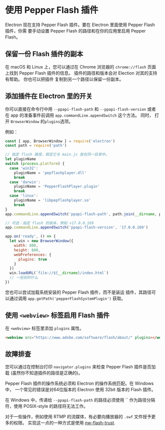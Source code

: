 # 使用 Pepper Flash 插件

Electron 现在支持 Pepper Flash 插件。要在 Electron 里面使用 Pepper Flash 插件，你需 要手动设置 Pepper Flash 的路径和在你的应用里启用 Pepper Flash。

## 保留一份 Flash 插件的副本

在 macOS 和 Linux 上，您可以通过在 Chrome 浏览器的 `chrome://flash` 页面上找到 Pepper Flash 插件的信息。 插件的路径和版本会对 Election 对其的支持有帮助。 你也可以把插件 复制到另一个路径以保留一份副本。

## 添加插件在 Electron 里的开关

你可以直接在命令行中用 `--ppapi-flash-path` 和 `--ppapi-flash-version` 或者 在 app 的准备事件前调用 `app.commandLine.appendSwitch` 这个方法。 同时， 打开 `BrowserWindow` 的`plugins`选项。

例如：

```javascript
const { app, BrowserWindow } = require('electron')
const path = require('path')

// 指定 flash 路径，假定它与 main.js 放在同一目录中。
let pluginName
switch (process.platform) {
  case 'win32':
    pluginName = 'pepflashplayer.dll'
    break
  case 'darwin':
    pluginName = 'PepperFlashPlayer.plugin'
    break
  case 'linux':
    pluginName = 'libpepflashplayer.so'
    break
}
app.commandLine.appendSwitch('ppapi-flash-path', path.join(__dirname, pluginName))

// 可选：指定 flash 的版本，例如 v17.0.0.169
app.commandLine.appendSwitch('ppapi-flash-version', '17.0.0.169')

app.on('ready', () => {
  let win = new BrowserWindow({
    width: 800,
    height: 600,
    webPreferences: {
      plugins: true
    }
  })
  win.loadURL(`file://${__dirname}/index.html`)
  // 一些别的什么
})
```

您也可以尝试加载系统安装的 Pepper Flash 插件，而不是装运 插件，其路径可以通过调用 `app.getPath('pepperFlashSystemPlugin')` 获取。

## 使用 `<webview>` 标签启用 Flash 插件

在 `<webview>` 标签里添加 `plugins` 属性。

```html
<webview src="https://www.adobe.com/software/flash/about/" plugins></webview>
```

## 故障排查

您可以通过在控制台打印 `navigator.plugins` 来检查 Pepper Flash 插件是否加载 (虽然你不知道插件的路径是正确的)。

Pepper Flash 插件的操作系统必须和 Electron 的操作系统匹配。在 Windows 中， 一个常见的错误是对64位版本的 Electron 使用 32bit 版本的 Flash 插件。

在 Windows 中，传递给 `--ppapi-flash-path` 的路径必须使用 `` 作为路径分隔符，使用 POSIX-style 的路径将无法工作。

对于一些操作，例如使用 RTMP 的流媒体，有必要向播放器的 `.swf` 文件授予更多的权限。 实现这一点的一种方式是使用 [nw-flash-trust](https://github.com/szwacz/nw-flash-trust).